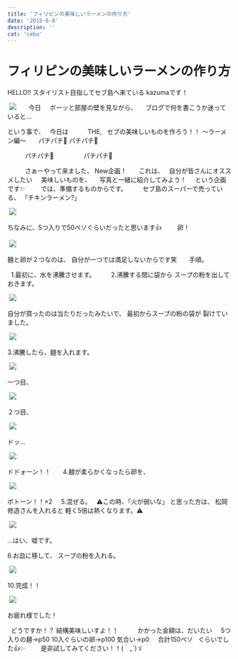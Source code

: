 ```yaml
---
title: 'フィリピンの美味しいラーメンの作り方'
date: '2015-6-8'
description: ''
cat: 'cebu'
---
```


# フィリピンの美味しいラーメンの作り方

HELLO!!
スタイリスト目指してセブ島へ来ている
kazumaです！




 ![](/img/2015-6-8.jpg)
 
 
 
今日
 
 
ボーッと部屋の壁を見ながら、
 
 
ブログで何を書こうか迷っていると…




という事で、
 
今日は
 
 
 
 
 
THE,
 
セブの美味しいものを作ろう！！
～ラーメン編～
 
 
 
パチパチ👐
パチパチ👐

          パチパチ👐
 
              パチパチ👐

 
 
 
 
 
さぁーやって来ました、
New企画！
 
 
 
これは、
 
自分が皆さんにオススメしたい
 
 
美味しいものを、
 
 
写真と一緒に紹介してみよう！
 
 
という企画です✨
 
 
 
 
では、準備するものからです。
 
 
 
 
セブ島のスーパーで売っている、
「チキンラーメン?」

 ![](/img/2015-6-8_2.jpg)

ちなみに、5つ入りで50ペソぐらいだったと思います👍
 
 
 
 
卵！


 ![](/img/2015-6-8_3.jpg)


麺と卵が２つなのは、
自分が一つでは満足しないからです笑
 
 
 
手順。


 
1.最初に、水を沸騰させます。
 
 
 
 
2.沸騰する間に袋から
スープの粉を出しておきます。

 ![](/img/2015-6-8_4.jpg)

自分が買ったのは当たりだったみたいで、
最初からスープの粉の袋が
裂けていました。



 ![](/img/2015-6-8_5.jpg)

3.沸騰したら、麺を入れます。


 ![](/img/2015-6-8_6.jpg)


一つ目、


 ![](/img/2015-6-8_7.jpg)


２つ目、

 ![](/img/2015-6-8_8.jpg)

ドッ…


 ![](/img/2015-6-8_9.jpg)


ドドォーン！！
 
 
 
4.麺が柔らかくなったら卵を、

 ![](/img/2015-6-8_10.jpg)

ボトーン！！×2
 
 
5.混ぜる。
 
⚠️この時、「火が弱いな」
と思った方は、
松岡 修造さんを入れると
軽く5倍は熱くなります。⚠️

 ![](/img/2015-6-8_11.jpg)



…はい、嘘です。






6.お皿に移して、
スープの粉を入れる。

 ![](/img/2015-6-8_12.jpg)

10.完成！！


 ![](/img/2015-6-8_13.jpg)


お疲れ様でした！
 
 


 
どうですか！？
結構美味しいすよ！！
 
 
 
 
 
かかった金額は、だいたい
 
 
5つ入りの麺→p50
10入ぐらいの卵→p100
気合い→p0
 
 
合計150ペソ
 
ぐらいでした👍✨
 
 
 
 
是非試してみてください！！(｀_´)ゞ

